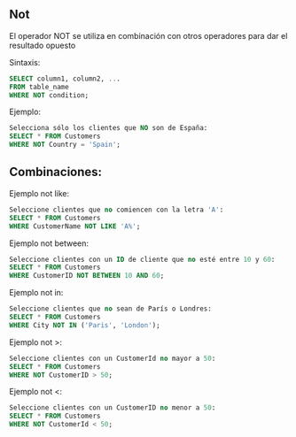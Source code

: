 ## Not
El operador NOT se utiliza en combinación con otros operadores para dar el resultado opuesto

Sintaxis:

```sql
SELECT column1, column2, ...
FROM table_name
WHERE NOT condition;
```

Ejemplo:

```sql
Selecciona sólo los clientes que NO son de España:
SELECT * FROM Customers
WHERE NOT Country = 'Spain';
```

## Combinaciones:

Ejemplo not like:

```sql
Seleccione clientes que no comiencen con la letra 'A':
SELECT * FROM Customers
WHERE CustomerName NOT LIKE 'A%';
```

Ejemplo not between:

```sql
Seleccione clientes con un ID de cliente que no esté entre 10 y 60:
SELECT * FROM Customers
WHERE CustomerID NOT BETWEEN 10 AND 60;
```

Ejemplo not in:

```sql
Seleccione clientes que no sean de París o Londres:
SELECT * FROM Customers
WHERE City NOT IN ('Paris', 'London');
```

Ejemplo not >:

```sql
Seleccione clientes con un CustomerId no mayor a 50:
SELECT * FROM Customers
WHERE NOT CustomerID > 50;
```

Ejemplo not <:

```sql
Seleccione clientes con un CustomerID no menor a 50:
SELECT * FROM Customers
WHERE NOT CustomerId < 50;
```
